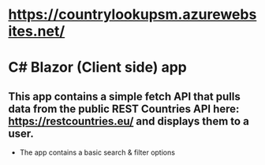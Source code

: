 # https://countrylookupsm.azurewebsites.net/


# C# Blazor (Client side) app

## This app contains a simple fetch API that pulls data from the public REST Countries API here: https://restcountries.eu/ and displays them to a user.


- The app contains a basic search & filter options
